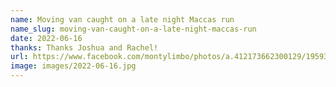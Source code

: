 ```yaml
---
name: Moving van caught on a late night Maccas run
name_slug: moving-van-caught-on-a-late-night-maccas-run
date: 2022-06-16
thanks: Thanks Joshua and Rachel!
url: https://www.facebook.com/montylimbo/photos/a.412173662300129/1959350120915801/
image: images/2022-06-16.jpg
---
```

